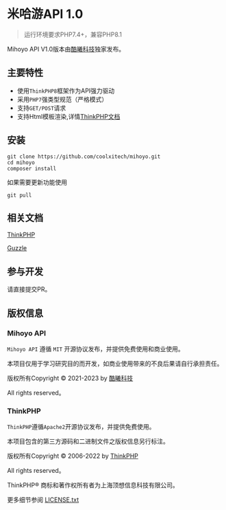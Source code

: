 米哈游API 1.0
===============

> 运行环境要求PHP7.4+，兼容PHP8.1

Mihoyo API V1.0版本由[酷曦科技](https://www.kuxi.tech/)独家发布。

## 主要特性

* 使用`ThinkPHP8`框架作为API强力驱动
* 采用`PHP7`强类型规范（严格模式）
* 支持`GET/POST`请求
* 支持Html模板渲染,详情[ThinkPHP文档](https://www.kancloud.cn/manual/thinkphp6_0/content)

## 安装

~~~
git clone https://github.com/coolxitech/mihoyo.git
cd mihoyo
composer install
~~~

如果需要更新功能使用
~~~
git pull
~~~

## 相关文档

[ThinkPHP](https://www.kancloud.cn/manual/thinkphp6_0/1037479)

[Guzzle](https://docs.guzzlephp.org/en/stable/)


## 参与开发

请直接提交PR。

## 版权信息
### Mihoyo API
`Mihoyo API` 遵循 `MIT` 开源协议发布，并提供免费使用和商业使用。

本项目仅用于学习研究目的而开发，如商业使用带来的不良后果请自行承担责任。

版权所有Copyright © 2021-2023 by [酷曦科技](https://www.kuxi.tech)

All rights reserved。

### ThinkPHP
`ThinkPHP`遵循`Apache2`开源协议发布，并提供免费使用。

本项目包含的第三方源码和二进制文件之版权信息另行标注。

版权所有Copyright © 2006-2022 by [ThinkPHP](https://www.thinkphp.cn)

All rights reserved。

ThinkPHP® 商标和著作权所有者为上海顶想信息科技有限公司。

更多细节参阅 [LICENSE.txt](LICENSE.txt)

